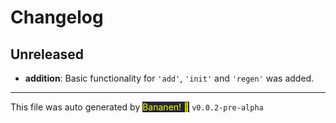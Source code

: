 # Changelog

## Unreleased

-  **addition**: Basic functionality for `'add'`, `'init'` and `'regen'` was added.






<hr>

This file was auto generated by [<span style="background-color: #24273a; color: yellow">Bananen! 🍌</span>](https://github.com/strawmelonjuice/bananen/) `v0.0.2-pre-alpha`